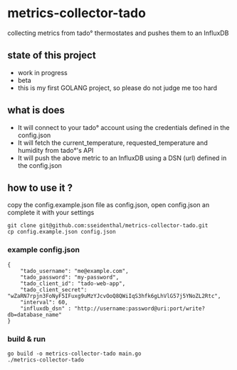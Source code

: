 # metrics-collector-tado
collecting metrics from tado° thermostates and pushes them to an InfluxDB

## state of this project
- work in progress
- beta
- this is my first GOLANG project, so please do not judge me too hard

## what is does 
- It will connect to your tado° account using the credentials defined in the config.json
- It will fetch the current_temperature, requested_temperature and humidity from tado°'s API
- It will push the above metric to an InfluxDB using a DSN (url) defined in the config.json

## how to use it ?

copy the config.example.json file as config.json, open config.json an complete it with your settings

```
git clone git@github.com:sseidenthal/metrics-collector-tado.git
cp config.example.json config.json
```

### example config.json
```
{
    "tado_username": "me@example.com",
    "tado_password": "my-password",
    "tado_client_id": "tado-web-app",
	"tado_client_secret": "wZaRN7rpjn3FoNyF5IFuxg9uMzYJcvOoQ8QWiIqS3hfk6gLhVlG57j5YNoZL2Rtc",
    "interval": 60,
    "influxdb_dsn" : "http://username:password@uri:port/write?db=database_name"
}
```

### build & run
```
go build -o metrics-collector-tado main.go
./metrics-collector-tado
```

